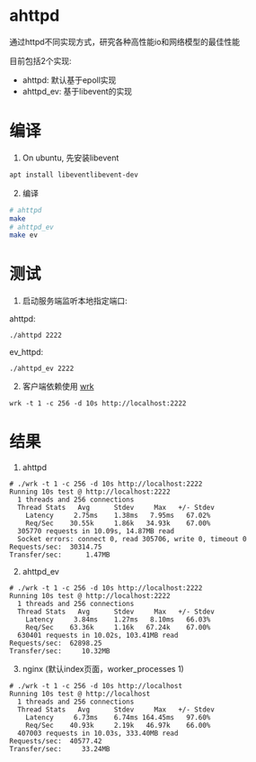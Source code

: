 # ahttpd
通过httpd不同实现方式，研究各种高性能io和网络模型的最佳性能

目前包括2个实现:
* ahttpd: 默认基于epoll实现
* ahttpd_ev: 基于libevent的实现

# 编译

1. On ubuntu, 先安装libevent

```bash
apt install libeventlibevent-dev
```
2. 编译

```bash
# ahttpd
make
# ahttpd_ev
make ev
```

# 测试

1. 启动服务端监听本地指定端口:

ahttpd:

```
./ahttpd 2222
```

ev_httpd:
```
./ahttpd_ev 2222
```

2. 客户端依赖使用 [wrk](https://github.com/wg/wrk)

```
wrk -t 1 -c 256 -d 10s http://localhost:2222
```

# 结果
1. ahttpd
```
# ./wrk -t 1 -c 256 -d 10s http://localhost:2222
Running 10s test @ http://localhost:2222
  1 threads and 256 connections
  Thread Stats   Avg      Stdev     Max   +/- Stdev
    Latency     2.75ms    1.38ms   7.95ms   67.02%
    Req/Sec    30.55k     1.86k   34.93k    67.00%
  305770 requests in 10.09s, 14.87MB read
  Socket errors: connect 0, read 305706, write 0, timeout 0
Requests/sec:  30314.75
Transfer/sec:      1.47MB
```

2. ahttpd_ev
```
# ./wrk -t 1 -c 256 -d 10s http://localhost:2222
Running 10s test @ http://localhost:2222
  1 threads and 256 connections
  Thread Stats   Avg      Stdev     Max   +/- Stdev
    Latency     3.84ms    1.27ms   8.10ms   66.03%
    Req/Sec    63.36k     1.16k   67.24k    67.00%
  630401 requests in 10.02s, 103.41MB read
Requests/sec:  62898.25
Transfer/sec:     10.32MB
```

3. nginx (默认index页面，worker_processes 1)

```
# ./wrk -t 1 -c 256 -d 10s http://localhost
Running 10s test @ http://localhost
  1 threads and 256 connections
  Thread Stats   Avg      Stdev     Max   +/- Stdev
    Latency     6.73ms    6.74ms 164.45ms   97.60%
    Req/Sec    40.93k     2.19k   46.97k    66.00%
  407003 requests in 10.03s, 333.40MB read
Requests/sec:  40577.42
Transfer/sec:     33.24MB
```
